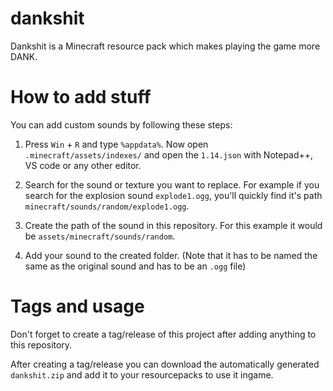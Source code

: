 # dankshit
Dankshit is a Minecraft resource pack which makes playing the game more DANK.

# How to add stuff

You can add custom sounds by following these steps:

1. Press `Win` + `R` and type `%appdata%`. Now open `.minecraft/assets/indexes/` and open the `1.14.json` with Notepad++, VS code or any other editor. 

2. Search for the sound or texture you want to replace. For example if you search for the explosion sound `explode1.ogg`, you'll quickly find it's path `minecraft/sounds/random/explode1.ogg`.

3. Create the path of the sound in this repository. For this example it would be `assets/minecraft/sounds/random`.

4. Add your sound to the created folder. (Note that it has to be named the same as the original sound and has to be an `.ogg` file)

# Tags and usage

Don't forget to create a tag/release of this project after adding anything to this repository.

After creating a tag/release you can download the automatically generated `dankshit.zip` and add it to your resourcepacks to use it ingame.


